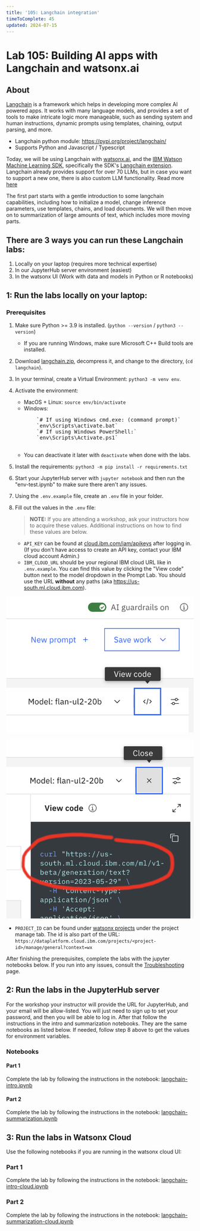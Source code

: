 ```yaml
---
title: '105: Langchain integration'
timeToComplete: 45
updated: 2024-07-15
---
```


# Lab 105: Building AI apps with Langchain and watsonx.ai

## About

[Langchain](https://docs.langchain.com/docs/) is a framework which helps in developing more complex AI powered apps. It works with many language models, and provides a set of tools to make intricate logic more manageable, such as sending system and human instructions, dynamic prompts using templates, chaining, output parsing, and more.

- Langchain python module: https://pypi.org/project/langchain/
- Supports Python and Javascript / Typescript

Today, we will be using Langchain with [watsonx.ai](https://www.ibm.com/products/watsonx-ai), and the [IBM Watson Machine Learning SDK](https://ibm.github.io/watson-machine-learning-sdk/), specifically the SDK's [Langchain extension](https://ibm.github.io/watson-machine-learning-sdk/fm_extensions.html#langchain). Langchain already provides support for over 70 LLMs, but in case you want to support a new one, there is also custom LLM functionality. Read more [here](https://python.langchain.com/docs/modules/model_io/models/llms/custom_llm)

The first part starts with a gentle introduction to some langchain capabilities, including how to initialize a model, change inference parameters, use templates, chains, and load documents. We will then move on to summarization of large amounts of text, which includes more moving parts.

## There are 3 ways you can run these Langchain labs:

1. Locally on your laptop (requires more technical expertise)
2. In our JupyterHub server environment (easiest)
3. In the watsonx UI (Work with data and models in Python or R notebooks)

## 1: Run the labs locally on your laptop:

### Prerequisites

1. Make sure Python >= 3.9 is installed. (`python --version` / `python3 --version`)
   - If you are running Windows, make sure Microsoft C++ Build tools are installed.
2. Download [langchain.zip](https://github.com/ibm-build-lab/VAD-VAR-Workshop/blob/main/content/Watsonx/WatsonxAI/105/langchain.zip), decompress it, and change to the directory, (`cd langchain`).
3. In your terminal, create a Virtual Environment: `python3 -m venv env`.
4. Activate the environment:
   - MacOS + Linux: `source env/bin/activate`
   - Windows:
      <pre>
         `# If using Windows cmd.exe: (command prompt)`
         `env\Scripts\activate.bat`
         `# If using Windows PowerShell:`
         `env\Scripts\Activate.ps1`
      </pre>
   - You can deactivate it later with `deactivate` when done with the labs.
5. Install the requirements: `python3 -m pip install -r requirements.txt`
6. Start your JupyterHub server with `jupyter notebook` and then run the "env-test.ipynb" to make sure there aren't any issues.
7. Using the `.env.example` file, create an `.env` file in your folder.
8. Fill out the values in the `.env` file:

   > **NOTE:** If you are attending a workshop, ask your instructors how to acquire these values. Additional instructions on how to find these values are below.

   - `API_KEY` can be found at [cloud.ibm.com/iam/apikeys](https://cloud.ibm.com/iam/apikeys) after logging in. (If you don't have access to create an API key, contact your IBM cloud account Admin.)
   - `IBM_CLOUD_URL` should be your regional IBM cloud URL like in `.env.example`. You can find this value by clicking the "View code" button next to the model dropdown in the Prompt Lab. You should use the URL **without** any paths (aka https://us-south.ml.cloud.ibm.com).

![Instance url](./images/105/instance-url.png)

![Instance url](./images/105/instance-url-2.png)

- `PROJECT_ID` can be found under [watsonx projects](https://dataplatform.cloud.ibm.com/projects/?context=wx) under the project manage tab. The id is also part of the URL: `https://dataplatform.cloud.ibm.com/projects/<project-id>/manage/general?context=wx`

After finishing the prerequisites, complete the labs with the jupyter notebooks below. If you run into any issues, consult the [Troubleshooting](/watsonx/watsonxai/troubleshooting) page.

## 2: Run the labs in the JupyterHub server

For the workshop your instructor will provide the URL for JupyterHub, and your email will be allow-listed. You will just need to sign up to set your password, and then you will be able to log in. After that follow the instructions in the intro and summarization notebooks. They are the same notebooks as listed below. If needed, follow step 8 above to get the values for environment variables.

### Notebooks

#### Part 1

Complete the lab by following the instructions in the notebook: [langchain-intro.ipynb](https://github.com/ibm-build-lab/VAD-VAR-Workshop/blob/main/content/Watsonx/WatsonxAI/105/langchain-intro.ipynb)

#### Part 2

Complete the lab by following the instructions in the notebook: [langchain-summarization.ipynb](https://github.com/ibm-build-lab/VAD-VAR-Workshop/blob/main/content/Watsonx/WatsonxAI/105/langchain-summarization.ipynb)

## 3: Run the labs in Watsonx Cloud

Use the following notebooks if you are running in the watsonx cloud UI:

### Part 1

Complete the lab by following the instructions in the notebook: [langchain-intro-cloud.ipynb](https://github.com/ibm-build-lab/VAD-VAR-Workshop/blob/main/content/Watsonx/WatsonxAI/105/langchain-intro-cloud.ipynb)

### Part 2

Complete the lab by following the instructions in the notebook: [langchain-summarization-cloud.ipynb](https://github.com/ibm-build-lab/VAD-VAR-Workshop/blob/main/content/Watsonx/WatsonxAI/105/langchain-summarization-cloud.ipynb)
